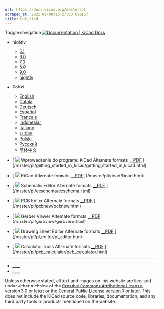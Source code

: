 ```yaml
---
url: https://docs.kicad.org/master/pl
scraped_at: 2025-09-08T15:27:03.696157
title: Untitled
---
```


Toggle navigation [ ![Documentation | KiCad](/img/kicad_logo_small.png) Docs ](/)

  * nightly 
    * [ 5.1 ](/5.1)
    * [ 6.0 ](/6.0)
    * [ 7.0 ](/7.0)
    * [ 8.0 ](/8.0)
    * [ 9.0 ](/9.0)
    * [ nightly ](/master)
  * Polski 
    * [ English ](/master/en)
    * [ Català ](/master/ca)
    * [ Deutsch ](/master/de)
    * [ Español ](/master/es)
    * [ Français ](/master/fr)
    * [ Indonesian ](/master/id)
    * [ Italiano ](/master/it)
    * [ 日本語 ](/master/ja)
    * [ Polski ](/master/pl)
    * [ Русский ](/master/ru)
    * [ 简体中文 ](/master/zh)

  * [ ![](/img/guide-icons/placeholder.png) Wprowadzenie do programu KiCad Alternate formats [__PDF](/master/pl/getting_started_in_kicad/getting_started_in_kicad.pdf) ](/master/pl/getting_started_in_kicad/getting_started_in_kicad.html)
  * [ ![](/img/guide-icons/kicad.png) KiCad Alternate formats [__PDF](/master/pl/kicad/kicad.pdf) ](/master/pl/kicad/kicad.html)
  * [ ![](/img/guide-icons/eeschema.png) Schematic Editor Alternate formats [__PDF](/master/pl/eeschema/eeschema.pdf) ](/master/pl/eeschema/eeschema.html)
  * [ ![](/img/guide-icons/pcbnew.png) PCB Editor Alternate formats [__PDF](/master/pl/pcbnew/pcbnew.pdf) ](/master/pl/pcbnew/pcbnew.html)
  * [ ![](/img/guide-icons/gerbview.png) Gerber Viewer Alternate formats [__PDF](/master/pl/gerbview/gerbview.pdf) ](/master/pl/gerbview/gerbview.html)
  * [ ![](/img/guide-icons/pl_editor.png) Drawing Sheet Editor Alternate formats [__PDF](/master/pl/pl_editor/pl_editor.pdf) ](/master/pl/pl_editor/pl_editor.html)
  * [ ![](/img/guide-icons/pcb_calculator.png) Calculator Tools Alternate formats [__PDF](/master/pl/pcb_calculator/pcb_calculator.pdf) ](/master/pl/pcb_calculator/pcb_calculator.html)

* * *

  * [ ____ ](https://forum.kicad.info/)
  * [ ____ ](https://gitlab.com/kicad)

Unless otherwise stated, all text and images on this website are licensed
under either a choice of the [Creative Commons Attributions
License](/about/licenses/#_creative_commons_attribution_3_0_unported), version
3.0 or later; or the [General Public License
version](/about/licenses/#_gnu_general_public_license_v3) 3 or later. This
does not include the KiCad source code, libraries, documentation, and any
third party tools or products mentioned on the website.

